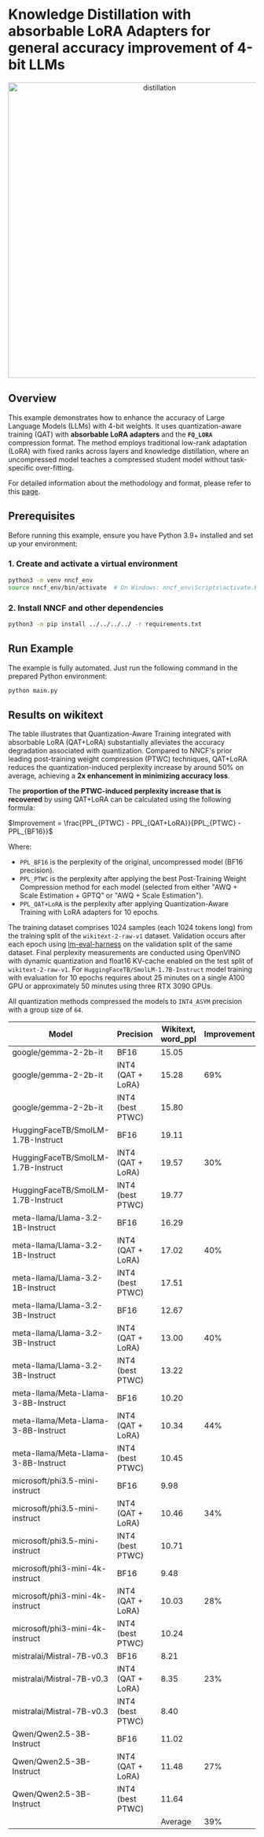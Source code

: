 # Knowledge Distillation with absorbable LoRA Adapters for general accuracy improvement of 4-bit LLMs

<p align="center">
    <img src="/examples/llm_compression/torch/distillation_qat_with_lora/pics/training_pipeline.png" alt="distillation" width="600"/>
</p>

## Overview

This example demonstrates how to enhance the accuracy of Large Language Models (LLMs) with 4-bit weights.
It uses quantization-aware training (QAT) with **absorbable LoRA adapters** and the **`FQ_LORA`** compression format.
The method employs traditional low-rank adaptation (LoRA) with fixed ranks across layers and knowledge distillation,
where an uncompressed model teaches a compressed student model without task-specific over-fitting.

For detailed information about the methodology and format, please refer to this [page](../../../../docs/usage/training_time_compression/quantization_aware_training_lora/Usage.md).

## Prerequisites

Before running this example, ensure you have Python 3.9+ installed and set up your environment:

### 1. Create and activate a virtual environment

```bash
python3 -m venv nncf_env
source nncf_env/bin/activate  # On Windows: nncf_env\Scripts\activate.bat
```

### 2. Install NNCF and other dependencies

```bash
python3 -m pip install ../../../../ -r requirements.txt
```

## Run Example

The example is fully automated. Just run the following command in the prepared Python environment:

```bash
python main.py
```

## Results on wikitext

The table illustrates that Quantization-Aware Training integrated with absorbable LoRA (QAT+LoRA) substantially
alleviates the accuracy degradation associated with quantization. Compared to NNCF's prior leading
post-training weight compression (PTWC) techniques, QAT+LoRA reduces the quantization-induced perplexity
increase by around 50% on average, achieving a **2x enhancement in minimizing accuracy loss**.

The **proportion of the PTWC-induced perplexity increase that is recovered** by using QAT+LoRA can be calculated
using the following formula:

$Improvement = \frac{PPL_{PTWC} - PPL_{QAT+LoRA}}{PPL_{PTWC} - PPL_{BF16}}$

Where:

- `PPL_BF16` is the perplexity of the original, uncompressed model (BF16 precision).
- `PPL_PTWC` is the perplexity after applying the best Post-Training Weight Compression method for each model
(selected from either "AWQ + Scale Estimation + GPTQ" or "AWQ + Scale Estimation").
- `PPL_QAT+LoRA` is the perplexity after applying Quantization-Aware Training with LoRA adapters for 10 epochs.

The training dataset comprises 1024 samples (each 1024 tokens long) from the training split of the `wikitext-2-raw-v1` dataset. Validation occurs after each epoch using [lm-eval-harness](https://github.com/EleutherAI/lm-evaluation-harness) on the validation split of the same dataset.
Final perplexity measurements are conducted using OpenVINO with dynamic quantization and float16 KV-cache enabled on the test split of `wikitext-2-raw-v1`.
For `HuggingFaceTB/SmolLM-1.7B-Instruct` model training with evaluation for 10 epochs requires about 25 minutes on a single A100 GPU or approximately 50 minutes using three RTX 3090 GPUs.

All quantization methods compressed the models to `INT4_ASYM` precision with a group size of `64`.

| Model                               | Precision         | Wikitext,<br>word_ppl | Improvement |
|-------------------------------------|-------------------|-----------------------|-------------|
| google/gemma-2-2b-it                | BF16              | 15.05                 |             |
| google/gemma-2-2b-it                | INT4 (QAT + LoRA) | 15.28                 | 69%         |
| google/gemma-2-2b-it                | INT4 (best PTWC)  | 15.80                 |             |
| HuggingFaceTB/SmolLM-1.7B-Instruct  | BF16              | 19.11                 |             |
| HuggingFaceTB/SmolLM-1.7B-Instruct  | INT4 (QAT + LoRA) | 19.57                 | 30%         |
| HuggingFaceTB/SmolLM-1.7B-Instruct  | INT4 (best PTWC)  | 19.77                 |             |
| meta-llama/Llama-3.2-1B-Instruct    | BF16              | 16.29                 |             |
| meta-llama/Llama-3.2-1B-Instruct    | INT4 (QAT + LoRA) | 17.02                 | 40%         |
| meta-llama/Llama-3.2-1B-Instruct    | INT4 (best PTWC)  | 17.51                 |             |
| meta-llama/Llama-3.2-3B-Instruct    | BF16              | 12.67                 |             |
| meta-llama/Llama-3.2-3B-Instruct    | INT4 (QAT + LoRA) | 13.00                 | 40%         |
| meta-llama/Llama-3.2-3B-Instruct    | INT4 (best PTWC)  | 13.22                 |             |
| meta-llama/Meta-Llama-3-8B-Instruct | BF16              | 10.20                 |             |
| meta-llama/Meta-Llama-3-8B-Instruct | INT4 (QAT + LoRA) | 10.34                 | 44%         |
| meta-llama/Meta-Llama-3-8B-Instruct | INT4 (best PTWC)  | 10.45                 |             |
| microsoft/phi3.5-mini-instruct      | BF16              | 9.98                  |             |
| microsoft/phi3.5-mini-instruct      | INT4 (QAT + LoRA) | 10.46                 | 34%         |
| microsoft/phi3.5-mini-instruct      | INT4 (best PTWC)  | 10.71                 |             |
| microsoft/phi3-mini-4k-instruct     | BF16              | 9.48                  |             |
| microsoft/phi3-mini-4k-instruct     | INT4 (QAT + LoRA) | 10.03                 | 28%         |
| microsoft/phi3-mini-4k-instruct     | INT4 (best PTWC)  | 10.24                 |             |
| mistralai/Mistral-7B-v0.3           | BF16              | 8.21                  |             |
| mistralai/Mistral-7B-v0.3           | INT4 (QAT + LoRA) | 8.35                  | 23%         |
| mistralai/Mistral-7B-v0.3           | INT4 (best PTWC)  | 8.40                  |             |
| Qwen/Qwen2.5-3B-Instruct            | BF16              | 11.02                 |             |
| Qwen/Qwen2.5-3B-Instruct            | INT4 (QAT + LoRA) | 11.48                 | 27%         |
| Qwen/Qwen2.5-3B-Instruct            | INT4 (best PTWC)  | 11.64                 |             |
|                                     |                   |               Average | 39%         |
